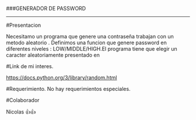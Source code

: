 ###GENERADOR DE PASSWORD

---------------------

#Presentacion

Necesitamo un programa que genere una contraseña trabajan con un metodo aleatorio . Definimos una funcion que genere password en diferentes niveles : LOW/MIDDLE/HIGH.El programa tiene que elegir un caracter aleatoriamente presentado en

#Link de mi interes.

https://docs.python.org/3/library/random.html

#Requerimiento.
No hay requerimientos especiales.

#Colaborador

Nicolas 👍👍